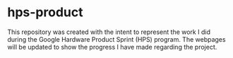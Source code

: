 # hps-product
This repository was created with the intent to represent the work I did during the Google Hardware Product Sprint (HPS) program.
The webpages will be updated to show the progress I have made regarding the project.
